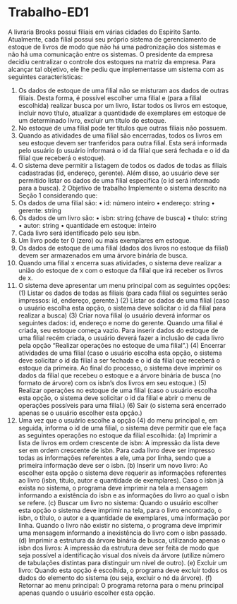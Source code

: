 # Trabalho-ED1
A livraria Brooks possui filiais em várias cidades do Espírito Santo. Atualmente, cada filial
possui seu próprio sistema de gerenciamento de estoque de livros de modo que não há uma
padronização dos sistemas e não há uma comunicação entre os sistemas. O presidente da
empresa decidiu centralizar o controle dos estoques na matriz da empresa. Para alcançar tal
objetivo, ele lhe pediu que implementasse um sistema com as seguintes características:
1. Os dados de estoque de uma filial não se misturam aos dados de outras filiais. Desta
forma, é possível escolher uma filial e (para a filial escolhida) realizar busca por um livro,
listar todos os livros em estoque, incluir novo título, atualizar a quantidade de exemplares
em estoque de um determinado livro, excluir um título do estoque.
2. No estoque de uma filial pode ter títulos que outras filiais não possuem.
3. Quando as atividades de uma filial são encerradas, todos os livros em seu estoque devem
ser tranferidos para outra filial. Esta será informada pelo usuário (o usuário informará o
id da filial que será fechada e o id da filial que receberá o estoque).
4. O sistema deve permitir a listagem de todos os dados de todas as filiais cadastradas (id,
endereço, gerente). Além disso, ao usuário deve ser permitido listar os dados de uma filial
específica (o id será informado para a busca).
2 Objetivo de trabalho
Implemente o sistema descrito na Seção 1 considerando que:
1. Os dados de uma filial são:
• id: número inteiro
• endereço: string
• gerente: string
2. Os dados de um livro são:
• isbn: string (chave de busca)
• título: string
• autor: string
• quantidade em estoque: inteiro
3. Cada livro será identificado pelo seu isbn.
4. Um livro pode ter 0 (zero) ou mais exemplares em estoque.
5. Os dados de estoque de uma filial (dados dos livros no estoque da filial) devem
ser armazenados em uma árvore binária de busca.
6. Quando uma filial x encerra suas atividades, o sistema deve realizar a união do estoque de x com o estoque da filial que irá receber os livros de x.
7. O sistema deve apresentar um menu principal com as seguintes opções:
(1) Listar os dados de todas as filiais (para cada filial os seguintes serão impressos: id, endereço, gerente.)
(2) Listar os dados de uma filial (caso o usuário escolha esta opção, o sistema deve solicitar o id da filial para realizar a busca)
(3) Criar nova filial (o usuário deverá informar os seguintes dados: id, endereço e nome do gerente. Quando uma filial é criada, seu estoque começa vazio. Para inserir dados do estoque de uma filial recém criada, o usuário deverá fazer a inclusão de cada livro pela opção “Realizar operações no estoque de uma filial”.)
(4) Encerrar atividades de uma filial (caso o usuário escolha esta opção, o sistema deve solicitar o id da filial a ser fechada e o id da filial que receberá o estoque da primeira. Ao final do processo, o sistema deve imprimir os dados da filial que recebeu o estoque e a árvore binária de busca (no formato de árvore) com os isbn’s dos livros em seu estoque.)
(5) Realizar operações no estoque de uma filial (caso o usuário escolha esta opção, o sistema deve solicitar o id da filial e abrir o menu de operações possíveis para uma filial.)
(6) Sair (o sistema será encerrado apenas se o usuário escolher esta opção.)
8. Uma vez que o usuário escolhe a opção (4) do menu principal e, em seguida, informa o id de uma filial, o sistema deve permitir que ele faça as seguintes operações no estoque
da filial escolhida:
(a) Imprimir a lista de livros em ordem crescente de isbn: A impressão da lista
deve ser em ordem crescente de isbn. Para cada livro deve ser impresso todas as
informações referentes a ele, uma por linha, sendo que a primeira informação deve
ser o isbn.
(b) Inserir um novo livro: Ao escolher esta opção o sistema deve requerir as informações referentes ao livro (isbn, título, autor e quantidade de exemplares). Caso o isbn já exista no sistema, o programa deve imprimir na tela a mensagem informando a existência do isbn e as informações do livro ao qual o isbn se refere.
(c) Buscar um livro no sistema: Quando o usuário escolher esta opção o sistema deve imprimir na tela, para o livro encontrado, o isbn, o título, o autor e a quantidade de exemplares, uma informação por linha. Quando o livro não existir no sistema, o programa deve imprimir uma mensagem informando a inexistência do livro com o isbn passado.
(d) Imprimir a estrutura da árvore binária de busca, utilizando apenas o isbn dos livros: A impressão da estrutura deve ser feita de modo que seja possível a identificação visual dos níveis da árvore (utilize número de tabulações distintas para distinguir um nível de outro).
(e) Excluir um livro: Quando esta opção é escolhida, o programa deve excluir todos os dados do elemento do sistema (ou seja, excluir o nó da árvore).
(f) Retornar ao menu principal: O programa retorna para o menu principal apenas quando o usuário escolher esta opção.
